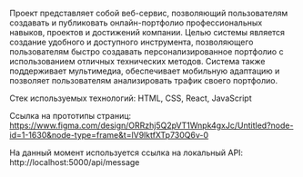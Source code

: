 Проект представляет собой веб-сервис, позволяющий пользователям создавать и публиковать онлайн-портфолио профессиональных навыков, проектов и достижений компании. Целью системы является создание удобного и доступного инструмента, позволяющего пользователям быстро создавать персонализированное портфолио с использованием отличных технических методов. Система также поддерживает мультимедиа, обеспечивает мобильную адаптацию и позволяет пользователям анализировать трафик своего портфолио.

Стек используемых технологий: HTML, CSS, React, JavaScript

Ссылка на прототипы страниц: https://www.figma.com/design/ORRzhj5Q2pVT1Wnpk4gxJc/Untitled?node-id=1-1630&node-type=frame&t=lV9lktfXTp730Q6v-0

На данный момент используется ссылка на локальный API: http://localhost:5000/api/message